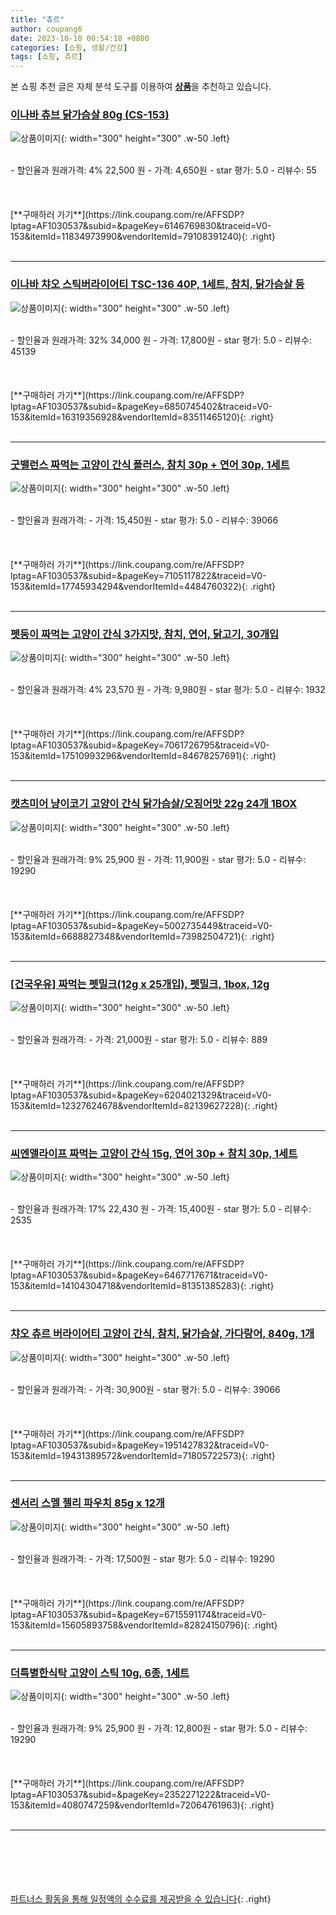 ```yaml
---
title: "츄르"
author: coupang6
date: 2023-10-10 00:54:18 +0800
categories: [쇼핑, 생활/건강]
tags: [쇼핑, 츄르]
---
```


본 쇼핑 추천 글은 자체 분석 도구를 이용하여 [**상품**](https://link.coupang.com/a/bao1ui)을 추천하고 있습니다.

### [이나바 츄브 닭가슴살 80g (CS-153)](https://link.coupang.com/re/AFFSDP?lptag=AF1030537&subid=&pageKey=6146769830&traceid=V0-153&itemId=11834973990&vendorItemId=79108391240)

![상품이미지](https://thumbnail7.coupangcdn.com/thumbnails/remote/230x230ex/image/vendor_inventory/0910/3cf268840398688f9652b669901a0445e56f00e3f864d7b7d0a342dbfd63.jpg){: width="300" height="300" .w-50 .left}


<br>
- 할인율과 원래가격: 4%  22,500   원
- 가격: 4,650원
- star 평가: 5.0
- 리뷰수: 55
<br>
<br>
<br>
<br>
[**구매하러 가기**](https://link.coupang.com/re/AFFSDP?lptag=AF1030537&subid=&pageKey=6146769830&traceid=V0-153&itemId=11834973990&vendorItemId=79108391240){: .right}
<br>
<br>

---

### [이나바 챠오 스틱버라이어티 TSC-136 40P, 1세트, 참치, 닭가슴살 등](https://link.coupang.com/re/AFFSDP?lptag=AF1030537&subid=&pageKey=6850745402&traceid=V0-153&itemId=16319356928&vendorItemId=83511465120)

![상품이미지](https://thumbnail9.coupangcdn.com/thumbnails/remote/230x230ex/image/retail/images/3423422356596788-7d4d5f3a-a188-40d9-adde-7f9bf015c634.jpg){: width="300" height="300" .w-50 .left}


<br>
- 할인율과 원래가격: 32%  34,000   원
- 가격: 17,800원
- star 평가: 5.0
- 리뷰수: 45139
<br>
<br>
<br>
<br>
[**구매하러 가기**](https://link.coupang.com/re/AFFSDP?lptag=AF1030537&subid=&pageKey=6850745402&traceid=V0-153&itemId=16319356928&vendorItemId=83511465120){: .right}
<br>
<br>

---

### [굿밸런스 짜먹는 고양이 간식 플러스, 참치 30p + 연어 30p, 1세트](https://link.coupang.com/re/AFFSDP?lptag=AF1030537&subid=&pageKey=7105117822&traceid=V0-153&itemId=17745934294&vendorItemId=4484760322)

![상품이미지](https://thumbnail7.coupangcdn.com/thumbnails/remote/230x230ex/image/retail/images/3671190563997203-59b6054c-036c-4171-8bf4-69460c15db5a.jpg){: width="300" height="300" .w-50 .left}


<br>
- 할인율과 원래가격: 
- 가격: 15,450원
- star 평가: 5.0
- 리뷰수: 39066
<br>
<br>
<br>
<br>
[**구매하러 가기**](https://link.coupang.com/re/AFFSDP?lptag=AF1030537&subid=&pageKey=7105117822&traceid=V0-153&itemId=17745934294&vendorItemId=4484760322){: .right}
<br>
<br>

---

### [펫둥이 짜먹는 고양이 간식 3가지맛, 참치, 연어, 닭고기, 30개입](https://link.coupang.com/re/AFFSDP?lptag=AF1030537&subid=&pageKey=7061726795&traceid=V0-153&itemId=17510993296&vendorItemId=84678257691)

![상품이미지](https://thumbnail8.coupangcdn.com/thumbnails/remote/230x230ex/image/retail/images/43254435247544-8bcf1438-6df5-4c14-beea-3ee802c57d4f.jpg){: width="300" height="300" .w-50 .left}


<br>
- 할인율과 원래가격: 4%  23,570   원
- 가격: 9,980원
- star 평가: 5.0
- 리뷰수: 1932
<br>
<br>
<br>
<br>
[**구매하러 가기**](https://link.coupang.com/re/AFFSDP?lptag=AF1030537&subid=&pageKey=7061726795&traceid=V0-153&itemId=17510993296&vendorItemId=84678257691){: .right}
<br>
<br>

---

### [캣츠미어 냥이코기 고양이 간식 닭가슴살/오징어맛 22g 24개 1BOX](https://link.coupang.com/re/AFFSDP?lptag=AF1030537&subid=&pageKey=5002735449&traceid=V0-153&itemId=6688827348&vendorItemId=73982504721)

![상품이미지](https://thumbnail7.coupangcdn.com/thumbnails/remote/230x230ex/image/vendor_inventory/c866/640bbf94baf0e6ac64f0dc7ea11d8d0a94dcc1253fee67cc9ee913232c89.jpg){: width="300" height="300" .w-50 .left}


<br>
- 할인율과 원래가격: 9%  25,900   원
- 가격: 11,900원
- star 평가: 5.0
- 리뷰수: 19290
<br>
<br>
<br>
<br>
[**구매하러 가기**](https://link.coupang.com/re/AFFSDP?lptag=AF1030537&subid=&pageKey=5002735449&traceid=V0-153&itemId=6688827348&vendorItemId=73982504721){: .right}
<br>
<br>

---

### [[건국우유] 짜먹는 펫밀크(12g x 25개입), 펫밀크, 1box, 12g](https://link.coupang.com/re/AFFSDP?lptag=AF1030537&subid=&pageKey=6204021329&traceid=V0-153&itemId=12327624678&vendorItemId=82139627228)

![상품이미지](https://thumbnail6.coupangcdn.com/thumbnails/remote/230x230ex/image/vendor_inventory/1888/669b40f760ef892d65eb6f7a751f679885ddd00c78c40175533775d6ffc3.jpg){: width="300" height="300" .w-50 .left}


<br>
- 할인율과 원래가격: 
- 가격: 21,000원
- star 평가: 5.0
- 리뷰수: 889
<br>
<br>
<br>
<br>
[**구매하러 가기**](https://link.coupang.com/re/AFFSDP?lptag=AF1030537&subid=&pageKey=6204021329&traceid=V0-153&itemId=12327624678&vendorItemId=82139627228){: .right}
<br>
<br>

---

### [씨엔앨라이프 짜먹는 고양이 간식 15g, 연어 30p + 참치 30p, 1세트](https://link.coupang.com/re/AFFSDP?lptag=AF1030537&subid=&pageKey=6467717671&traceid=V0-153&itemId=14104304718&vendorItemId=81351385283)

![상품이미지](https://thumbnail7.coupangcdn.com/thumbnails/remote/230x230ex/image/retail/images/400472552277665-5627b981-cf73-418a-935f-c99ef5bb7188.jpg){: width="300" height="300" .w-50 .left}


<br>
- 할인율과 원래가격: 17%  22,430   원
- 가격: 15,400원
- star 평가: 5.0
- 리뷰수: 2535
<br>
<br>
<br>
<br>
[**구매하러 가기**](https://link.coupang.com/re/AFFSDP?lptag=AF1030537&subid=&pageKey=6467717671&traceid=V0-153&itemId=14104304718&vendorItemId=81351385283){: .right}
<br>
<br>

---

### [챠오 츄르 버라이어티 고양이 간식, 참치, 닭가슴살, 가다랑어, 840g, 1개](https://link.coupang.com/re/AFFSDP?lptag=AF1030537&subid=&pageKey=1951427832&traceid=V0-153&itemId=19431389572&vendorItemId=71805722573)

![상품이미지](https://thumbnail10.coupangcdn.com/thumbnails/remote/230x230ex/image/vendor_inventory/4b25/873b23ff497f8dc7860815a7dc2fef46ba406503ea007259d30a619b18dd.jpg){: width="300" height="300" .w-50 .left}


<br>
- 할인율과 원래가격: 
- 가격: 30,900원
- star 평가: 5.0
- 리뷰수: 39066
<br>
<br>
<br>
<br>
[**구매하러 가기**](https://link.coupang.com/re/AFFSDP?lptag=AF1030537&subid=&pageKey=1951427832&traceid=V0-153&itemId=19431389572&vendorItemId=71805722573){: .right}
<br>
<br>

---

### [센서리 스멜 젤리 파우치 85g x 12개](https://link.coupang.com/re/AFFSDP?lptag=AF1030537&subid=&pageKey=6715591174&traceid=V0-153&itemId=15605893758&vendorItemId=82824150796)

![상품이미지](https://thumbnail9.coupangcdn.com/thumbnails/remote/230x230ex/image/vendor_inventory/0834/85943aeeb355208747978069a061d137dee0519003eccf2d4d6665fc138f.jpg){: width="300" height="300" .w-50 .left}


<br>
- 할인율과 원래가격: 
- 가격: 17,500원
- star 평가: 5.0
- 리뷰수: 19290
<br>
<br>
<br>
<br>
[**구매하러 가기**](https://link.coupang.com/re/AFFSDP?lptag=AF1030537&subid=&pageKey=6715591174&traceid=V0-153&itemId=15605893758&vendorItemId=82824150796){: .right}
<br>
<br>

---

### [더특별한식탁 고양이 스틱 10g, 6종, 1세트](https://link.coupang.com/re/AFFSDP?lptag=AF1030537&subid=&pageKey=2352271222&traceid=V0-153&itemId=4080747259&vendorItemId=72064761963)

![상품이미지](https://thumbnail8.coupangcdn.com/thumbnails/remote/230x230ex/image/retail/images/3430378114899-2486ef51-9746-42a1-ba21-8763cb1de56a.png){: width="300" height="300" .w-50 .left}


<br>
- 할인율과 원래가격: 9%  25,900   원
- 가격: 12,800원
- star 평가: 5.0
- 리뷰수: 19290
<br>
<br>
<br>
<br>
[**구매하러 가기**](https://link.coupang.com/re/AFFSDP?lptag=AF1030537&subid=&pageKey=2352271222&traceid=V0-153&itemId=4080747259&vendorItemId=72064761963){: .right}
<br>
<br>

---
<br><br><br><br><br> [파트너스 활동을 통해 일정액의 수수료를 제공받을 수 있습니다](https://link.coupang.com/a/bao1ui){: .right}